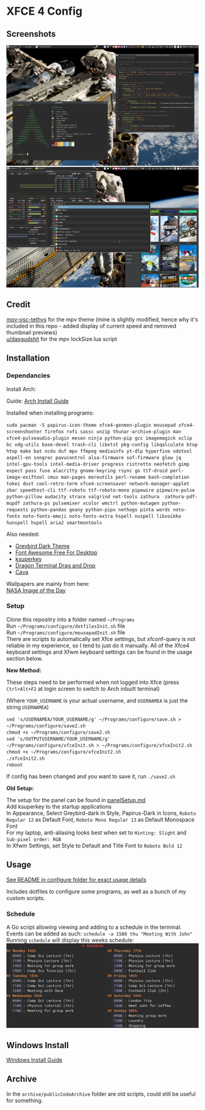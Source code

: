 # XFCE 4 Config

## Screenshots 

![Screenshot 1](configure/screenshots/screenshot1.png)
![Screenshot 2](configure/screenshots/screenshot2.png)

## Credit

[mpv-osc-tethys](https://github.com/Zren/mpv-osc-tethys) for the mpv theme (mine is slightly modified, hence why it's included in this repo - added display of current speed and removed thumbnail previews)  
[u/dasgudshit](https://www.reddit.com/r/mpv/comments/ob22cd/any_way_to_stop_automatic_resizing_when_youre/) for the mpv lockSize.lua script

## Installation 

### Dependancies

Install Arch: 

Guide: [Arch Install Guide](configure/archInstallGuide.md)

Installed when installing programs:

`sudo pacman -S papirus-icon-theme xfce4-genmon-plugin mousepad xfce4-screenshooter firefox rofi sassc unzip thunar-archive-plugin man xfce4-pulseaudio-plugin meson ninja python-pip gcc imagemagick xclip bc xdg-utils base-devel trash-cli libxtst pkg-config libqalculate btop htop make bat ncdu duf mpv ffmpeg mediainfo yt-dlp hyperfine xdotool aspell-en songrec pavucontrol alsa-firmware sof-firmware glow jq intel-gpu-tools intel-media-driver progress ristretto neofetch gimp expect pass fuse alacritty gnome-keyring rsync go ttf-droid perl-image-exiftool cmus man-pages moreutils perl-rename bash-completion tokei dust cool-retro-term xfce4-screensaver network-manager-applet zbar speedtest-cli ttf-roboto ttf-roboto-mono pipewire pipewire-pulse python-pillow audacity strace valgrind net-tools zathura  zathura-pdf-mupdf zathura-ps pulsemixer xcolor wmctrl python-mutagen python-requests python-pandas geany python-pipx nethogs pinta words noto-fonts noto-fonts-emoji noto-fonts-extra hspell nuspell libvoikko hunspell hspell aria2 smartmontools`

Also needed:  
* [Greybird Dark Theme](https://github.com/shimmerproject/Greybird)
* [Font Awesome Free For Desktop](https://fontawesome.com/download)
* [ksuperkey](https://github.com/hanschen/ksuperkey)
* [Dragon Terminal Drag and Drop](https://github.com/mwh/dragon) 
* [Cava](https://github.com/karlstav/cava)

Wallpapers are mainly from here:  
[NASA Image of the Day](https://www.nasa.gov/multimedia/imagegallery/iotd.html)

### Setup 

Clone this repositry into a folder named `~/Programs`  
Run `~/Programs/configure/dotfilesInit.sh` file  
Run `~/Programs/configure/mousepadInit.sh` file  
There are scripts to automatically set Xfce settings, but xfconf-query is not reliable in my experience, so I tend to just do it manually. All of the Xfce4 keyboard settings and Xfwm keyboard settings can be found in the usage section below.  

**New Method:** 

These steps need to be performed when not logged into Xfce (press `Ctrl+Alt+F2` at login screen to switch to Arch inbuilt terminal)

(Where `YOUR_USERNAME` is your actual username, and `USERNAMEA` is just the string `USERNAMEA`)

`sed 's/USERNAMEA/YOUR_USERNAME/g' ~/Programs/configure/save.sh > ~/Programs/configure/save2.sh`  
`chmod +x ~/Programs/configure/save2.sh`  
`sed 's/OUTPUTUSERNAME/YOUR_USERNAME/g' ~/Programs/configure/xfceInit.sh > ~/Programs/configure/xfceInit2.sh`  
`chmod +x ~/Programs/configure/xfceInit2.sh`  
`./xfceInit2.sh`  
`reboot`

If config has been changed and you want to save it, run `./save2.sh`

**Old Setup:**

The setup for the panel can be found in [panelSetup.md](configure/panelSetup.md)  
Add ksuperkey to the startup applications  
In Appearance, Select Greybird-dark in Style, Papirus-Dark in Icons, `Roboto Regular 12` as Default Font, `Roboto Mono Regular 13` as Default Monospace Font  
For my laptop, anti-aliasing looks best when set to `Hinting: Slight` and `Sub-pixel order: RGB`  
In Xfwm Settings, set Style to Default and Title Font to `Roboto Bold 12`

## Usage 

[See README in configure folder for exact usage details](configure/README.md)

Includes dotfiles to configure some programs, as well as a bunch of my custom scripts. 

### Schedule 

A Go script allowing viewing and adding to a schedule in the terminal.  
Events can be added as such: `schedule -a 1500 thu "Meeting With John"`  
Running `schedule` will display this weeks schedule:  
![Schedule Screenshot](configure/screenshots/schedule1.png)

## Windows Install

[Windows Install Guide](configure/windowsInstallGuide.md)

## Archive 

In the `archive/publicCodeArchive` folder are old scripts, could still be useful for something.  

